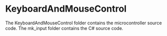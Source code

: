 # KeyboardAndMouseControl
The KeyboardAndMouseControl folder contains the microcontroller source code.
The mk_input folder contains the C# source code.
